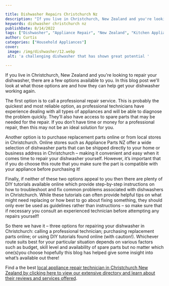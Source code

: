 ```yaml
---

title: Dishwasher Repairs Christchurch Nz
description: "If you live in Christchurch, New Zealand and you're looking to repair your dishwasher, there are a few options available to you. I...you wont regret reading on"
keywords: dishwasher christchurch nz
publishDate: 8/14/2022
tags: ["Dishwasher", "Appliance Repair", "New Zealand", "Kitchen Appliances", "Clean Appliance", "Appliance Guide"]
author: Curtis
categories: ["Household Appliances"]
cover: 
 image: /img/dishwasher/12.webp
 alt: 'a challenging dishwasher that has shown great potential '

---
```


If you live in Christchurch, New Zealand and you're looking to repair your dishwasher, there are a few options available to you. In this blog post we'll look at what those options are and how they can help get your dishwasher working again.

The first option is to call a professional repair service. This is probably the quickest and most reliable option, as professional technicians have experience dealing with all types of appliances and will be able to diagnose the problem quickly. They’ll also have access to spare parts that may be needed for the repair. If you don’t have time or money for a professional repair, then this may not be an ideal solution for you. 

Another option is to purchase replacement parts online or from local stores in Christchurch. Online stores such as Appliance Parts NZ offer a wide selection of dishwasher parts that can be shipped directly to your home or business address in Christchurch – making it convenient and easy when it comes time to repair your dishwasher yourself. However, it’s important that if you do choose this route that you make sure the part is compatible with your appliance before purchasing it! 

Finally, if neither of these two options appeal to you then there are plenty of DIY tutorials available online which provide step-by-step instructions on how to troubleshoot and fix common problems associated with dishwashers in Christchurch. While these tutorials can often provide helpful tips on what might need replacing or how best to go about fixing something, they should only ever be used as guidelines rather than instructions – so make sure that if necessary you consult an experienced technician before attempting any repairs yourself! 

So there we have it – three options for repairing your dishwasher in Christchurch: calling a professional technician; purchasing replacement parts online; or using DIY tutorials found online (with caution!). Whichever route suits best for your particular situation depends on various factors such as budget, skill level and availability of spare parts but no matter which one(s)you choose hopefully this blog has helped give some insight into what’s available out there!

Find a the best <a href="/pages/appliance-repair-technicians-in-christchurch/">local appliance repair technician in Christchurch New Zealand by clicking here to view our extensive directory and learn about their reviews and services offered</a>.

